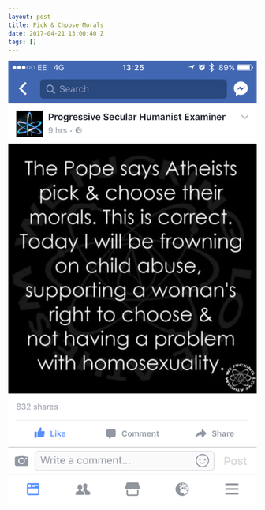 ```yaml
---
layout: post
title: Pick & Choose Morals
date: 2017-04-21 13:00:40 Z
tags: []
---
```

![](/media/2017/04/159824836257.png)
